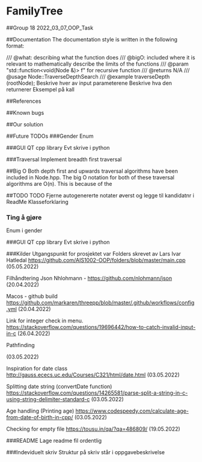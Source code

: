 # FamilyTree
##Group 18
2022_03_07_OOP_Task

##Documentation
The documentation style is written in the following format:

/// @what: describing what the function does
/// @bigO: included where it is relevant to mathematically describe the limits of the functions
/// @param "std::function<void(Node<T> &)> f" for recursive function
/// @returns N/A
/// @usage Node::TraverseDepthSearch
/// @example traverseDepth (rootNode);
Beskrive hver av input parameterene
Beskrive hva den returnerer
Eksempel på kall

##References

##Known bugs

##Our solution

##Future TODOs
###Gender
Enum

###GUI
QT cpp library
Evt skrive i python

###Traversal
Implement breadth first traversal

##Big O
Both depth first and upwards traversal algorithms have been included in Node.hpp.
The big O notation for both of these traversal algorithms are O(n).
This is because of the 

##TODO
TODO Fjerne autogenererte notater øverst og legge til kandidatnr i ReadMe
Klasseforklaring

### Ting å gjøre
Enum i gender

###GUI
QT cpp library
Evt skrive i python

###Kilder
Utgangspunkt for prosjektet var Folders skrevet av Lars Ivar Hatledal
https://github.com/AIS1002-OOP/folders/blob/master/main.cpp
(05.05.2022)

Filhåndtering Json Nhlohmann -
https://github.com/nlohmann/json
(20.04.2022)

Macos - github build
https://github.com/markaren/threepp/blob/master/.github/workflows/config.yml
(20.04.2022)

Link for integer check in menu.
https://stackoverflow.com/questions/19696442/how-to-catch-invalid-input-in-c
(26.04.2022)

Pathfinding

(03.05.2022)

Inspiration for date class
http://gauss.ececs.uc.edu/Courses/C321/html/date.html
(03.05.2022)

Splitting date string (convertDate function)
https://stackoverflow.com/questions/14265581/parse-split-a-string-in-c-using-string-delimiter-standard-c
(03.05.2022)

Age handling (Printing age)
https://www.codespeedy.com/calculate-age-from-date-of-birth-in-cpp/
(03.05.2022)

Checking for empty file
https://tousu.in/qa/?qa=486809/
(19.05.2022)

###README 
Lage readme fil ordentlig

###Indeviduelt skriv
Struktur på skriv står i oppgavebeskrivelse